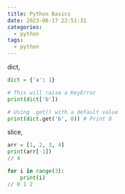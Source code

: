 ```yaml
---
title: Python Basics
date: 2023-06-17 22:51:31
categories:
  - python
tags:
  - python
---
```


dict,

```python
dict = {'a': 1}

# This will raise a KeyError
print(dict['b'])

# Using .get() with a default value 
print(dict.get('b', 0)) # Print 0
```

slice, 

```python
arr = [1, 2, 3, 4]
print(arr[-1])
// 4

for i in range(3):
    print(i)
// 0 1 2
```

